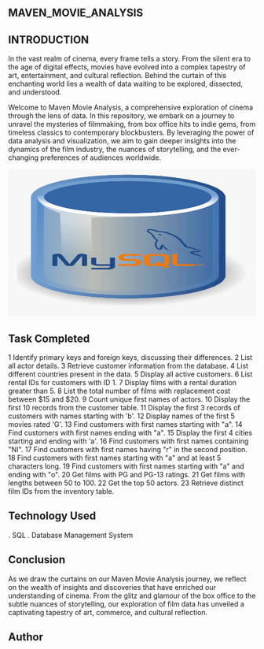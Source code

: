 ## MAVEN_MOVIE_ANALYSIS ##
## INTRODUCTION ##

In the vast realm of cinema, every frame tells a story. From the silent era to the age of digital effects, movies have evolved into a complex tapestry of art, entertainment, and cultural reflection. Behind the curtain of this enchanting world lies a wealth of data waiting to be explored, dissected, and understood.

Welcome to Maven Movie Analysis, a comprehensive exploration of cinema through the lens of data. In this repository, we embark on a journey to unravel the mysteries of filmmaking, from box office hits to indie gems, from timeless classics to contemporary blockbusters. By leveraging the power of data analysis and visualization, we aim to gain deeper insights into the dynamics of the film industry, the nuances of storytelling, and the ever-changing preferences of audiences worldwide.

<p align="center">
  <img width="600" height="300" src="sql image.png">
</p>

## Task Completed ##
1 Identify primary keys and foreign keys, discussing their differences.
2 List all actor details.
3 Retrieve customer information from the database.
4 List different countries present in the data.
5 Display all active customers.
6 List rental IDs for customers with ID 1.
7 Display films with a rental duration greater than 5.
8 List the total number of films with replacement cost between $15 and $20.
9 Count unique first names of actors.
10 Display the first 10 records from the customer table.
11 Display the first 3 records of customers with names starting with 'b'.
12 Display names of the first 5 movies rated 'G'.
13 Find customers with first names starting with "a".
14 Find customers with first names ending with "a".
15 Display the first 4 cities starting and ending with 'a'.
16 Find customers with first names containing "NI".
17 Find customers with first names having "r" in the second position.
18 Find customers with first names starting with "a" and at least 5 characters long.
19 Find customers with first names starting with "a" and ending with "o".
20 Get films with PG and PG-13 ratings.
21 Get films with lengths between 50 to 100.
22 Get the top 50 actors.
23 Retrieve distinct film IDs from the inventory table.

## Technology Used ##
. SQL
. Database Management System

## Conclusion ##
As we draw the curtains on our Maven Movie Analysis journey, we reflect on the wealth of insights and discoveries that have enriched our understanding of cinema. From the glitz and glamour of the box office to the subtle nuances of storytelling, our exploration of film data has unveiled a captivating tapestry of art, commerce, and cultural reflection.

## Author ##

